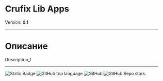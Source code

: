 # Crufix Lib Apps
Version: **0.1**
****
# Описание
Description_1
****
![Static Badge](https://img.shields.io/badge/Crufix-Lib_Apps-Oxygen)
![GitHub top language](https://img.shields.io/github/languages/top/GoodVaib/Crufix-lib-apps)
![GitHub](https://img.shields.io/github/license/GoodVaib/Crufix-lib-apps)
![GitHub Repo stars](https://img.shields.io/github/stars/GoodVaib/Crufix-lib-apps)
